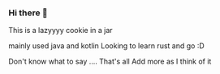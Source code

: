 ### Hi there 👋

This is a lazyyyy cookie in a jar

mainly used java and kotlin
Looking to learn rust and go :D 

Don't know what to say .... That's all
Add more as I think of it

<!--
**Yummy-Cookie-S/Yummy-Cookie-S** is a ✨ _special_ ✨ repository because its `README.md` (this file) appears on your GitHub profile.

Here are some ideas to get you started:

- 🔭 I’m currently working on ...
- 🌱 I’m currently learning ...
- 👯 I’m looking to collaborate on ...
- 🤔 I’m looking for help with ...
- 💬 Ask me about ...
- 📫 How to reach me: ...
- 😄 Pronouns: ...
- ⚡ Fun fact: ...
-->
